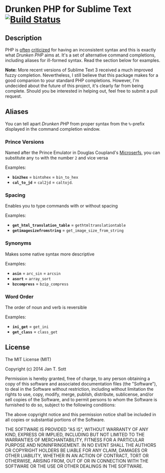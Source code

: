 # Drunken PHP for Sublime Text [![Build Status](https://secure.travis-ci.org/idleberg/Drunken-PHP.svg)](http://travis-ci.org/idleberg/Drunken-PHP)

## Description

PHP is [often](http://me.veekun.com/blog/2012/04/09/php-a-fractal-of-bad-design/) [criticized](http://me.veekun.com/blog/2012/04/09/php-a-fractal-of-bad-design/) for having an inconsistent syntax and this is exactly what *Drunken PHP* aims at. It's a set of alternative command completions, including aliases for ill-formed syntax. Read the section below for examples.

**Note:** More recent versions of Sublime Text 3 received a much improved fuzzy completion. Nevertheless, I still believe that this package makes for a good companion to your standard PHP completions. However, I'm undecided about the future of this project, it's clearly far from being complete. Should you be interested in helping out, feel free to submit a pull request.

## Aliases

You can tell apart *Drunken PHP* from proper syntax from the `%`-prefix displayed in the command completion window.

### Prince Versions

Named after the Prince Emulator in Douglas Coupland's [Microserfs](http://www.wired.com/wired/archive/2.01/microserfs.html), you can substitute any `to` with the number `2` and vice versa

Examples:

* **`bin2hex`** = `bintohex` = `bin_to_hex`
* **`cal_to_jd`** = `cal2jd` = `caltojd`.

### Spacing

Enables you to type commands with or without spacing

Examples:

* **`get_html_translation_table`** = `gethtmltranslationtable`
* **`getimagesizefromstring`** = `get_image_size_from_string`

### Synonyms

Makes some native syntax more descriptive

Examples:

* **`asin`** = `arc_sin` = `arcsin`
* **`asort`** = `array_sort`
* **`bzcompress`** = `bzip_compress`

### Word Order

The order of noun and verb is reversible

Examples:

* **`ini_get`** = `get_ini`
* **`get_class`** = `class_get`

## License

The MIT License (MIT)

Copyright (c) 2014 Jan T. Sott

Permission is hereby granted, free of charge, to any person obtaining a copy
of this software and associated documentation files (the "Software"), to deal
in the Software without restriction, including without limitation the rights
to use, copy, modify, merge, publish, distribute, sublicense, and/or sell
copies of the Software, and to permit persons to whom the Software is
furnished to do so, subject to the following conditions:

The above copyright notice and this permission notice shall be included in
all copies or substantial portions of the Software.

THE SOFTWARE IS PROVIDED "AS IS", WITHOUT WARRANTY OF ANY KIND, EXPRESS OR
IMPLIED, INCLUDING BUT NOT LIMITED TO THE WARRANTIES OF MERCHANTABILITY,
FITNESS FOR A PARTICULAR PURPOSE AND NONINFRINGEMENT. IN NO EVENT SHALL THE
AUTHORS OR COPYRIGHT HOLDERS BE LIABLE FOR ANY CLAIM, DAMAGES OR OTHER
LIABILITY, WHETHER IN AN ACTION OF CONTRACT, TORT OR OTHERWISE, ARISING FROM,
OUT OF OR IN CONNECTION WITH THE SOFTWARE OR THE USE OR OTHER DEALINGS IN
THE SOFTWARE.
